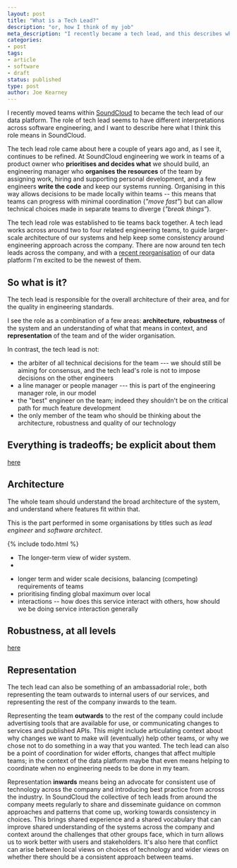 ```yaml
---
layout: post
title: "What is a Tech Lead?"
description: "or, how I think of my job"
meta_description: "I recently became a tech lead, and this describes what I think that means"
categories:
- post
tags:
- article
- software
- draft
status: published
type: post
author: Joe Kearney
---
```


I recently moved teams within [SoundCloud][soundcloud] to became the tech lead of our data platform. The role of tech lead seems to have different interpretations across software engineering, and I want to describe here what I think this role means in SoundCloud.

The tech lead role came about here a couple of years ago and, as I see it, continues to be refined. At SoundCloud engineering we work in teams of a product owner who **prioritises and decides what** we should build, an engineering manager who **organises the resources** of the team by assigning work, hiring and supporting personal development, and a few engineers **write the code** and keep our systems running. Organising in this way allows decisions to be made locally within teams -- this means that teams can progress with minimal coordination (_"move fast"_) but can allow technical choices made in separate teams to diverge (_"break things"_).

The tech lead role was established to tie teams back together. A tech lead works across around two to four related engineering teams, to guide larger-scale architecture of our systems and help keep some consistency around engineering approach across the company. There are now around ten tech leads across the company, and with a [recent reorganisation][ele-medium] of our data platform I'm excited to be the newest of them.

## So what is it?

The tech lead is responsible for the overall architecture of their area, and for the quality in engineering standards.

I see the role as a combination of a few areas: **architecture**, **robustness** of the system and an understanding of what that means in context, and **representation** of the team and of the wider organisation.

In contrast, the tech lead is not:

* the arbiter of all technical decisions for the team --- we should still be aiming for consensus, and the tech lead's role is not to impose decisions on the other engineers
* a line manager or people manager --- this is part of the engineering manager role, in our model
* the "best" engineer on the team; indeed they shouldn't be on the critical path for much feature development
* the only member of the team who should be thinking about the architecture, robustness and quality of our technology

## Everything is tradeoffs; be explicit about them

[here][everything-is-a-tradeoff]

## Architecture

The whole team should understand the broad architecture of the system, and understand where features fit within that.

This is the part performed in some organisations by titles such as _lead engineer_ and _software architect_.

{% include todo.html %}
* The longer-term view of wider system.
*

- longer term and wider scale decisions, balancing (competing) requirements of teams
- prioritising finding global maximum over local
- interactions -- how does this service interact with others, how should we be doing service interaction generally

## Robustness, at all levels

[here][robustness]

## Representation

The tech lead can also be something of an ambassadorial role:, both representing the team outwards to internal users of our services, and representing the rest of the company inwards to the team.

Representing the team **outwards** to the rest of the company could include advertising tools that are available for use, or communicating changes to services and published APIs. This might include articulating context about why changes we want to make will (eventually) help other teams, or why we chose not to do something in a way that you wanted. The tech lead can also be a point of coordination for wider efforts, changes that affect multiple teams; in the context of the data platform maybe that even means helping to coordinate when no engineering needs to be done in my team.

Representation **inwards** means being an advocate for consistent use of technology across the company and introducing best practice from across the industry. In SoundCloud the collective of tech leads from around the company meets regularly to share and disseminate guidance on common approaches and patterns that come up, working towards consistency in choices. This brings shared experience and a shared vocabulary that can improve shared understanding of the systems across the company and context around the challenges that other groups face, which in turn allows us to work better with users and stakeholders. It's also here that conflict can arise between local views on choices of technology and wider views on whether there should be a consistent approach between teams.

[soundcloud]: https://soundcloud.com
[ele-medium]: https://medium.com/@_eleftherios/https-medium-com-eleftherios-above-the-clouds-5-years-of-data-at-soundcloud-part-1-8803e2059fa

[everything-is-a-tradeoff]: /posts/everything-is-a-tradeoff/
[robustness]: /posts/levels-of-robustness/

